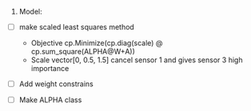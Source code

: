 1. Model:
- [ ] make scaled least squares method
  - Objective cp.Minimize(cp.diag(scale) @ cp.sum_square(ALPHA@W+A))
  - Scale vector[0, 0.5, 1.5] cancel sensor 1 and gives sensor 3 high importance
- [ ] Add weight constrains
- [ ] Make ALPHA class



